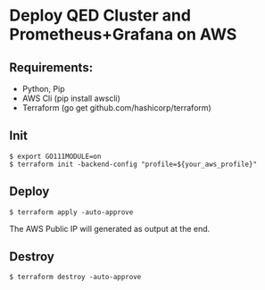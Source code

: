 
# Deploy QED Cluster and Prometheus+Grafana on AWS

## Requirements:
* Python, Pip
* AWS Cli (pip install awscli)
* Terraform (go get github.com/hashicorp/terraform)

## Init 

```
$ export GO111MODULE=on
$ terraform init -backend-config "profile=${your_aws_profile}"

```

## Deploy
```
$ terraform apply -auto-approve 
```
The AWS Public IP will generated as output at the end.

## Destroy
```
$ terraform destroy -auto-approve 
```
